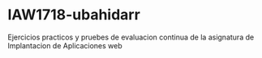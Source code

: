 # IAW1718-ubahidarr
Ejercicios practicos y pruebes de evaluacion continua de la asignatura de Implantacion de Aplicaciones web
